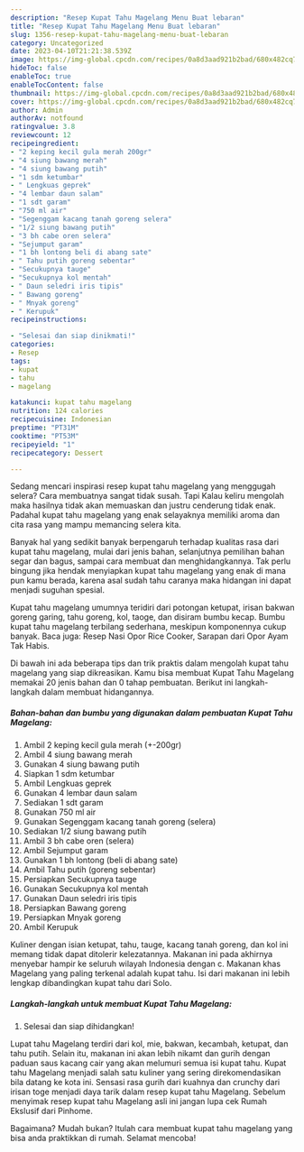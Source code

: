 ```yaml
---
description: "Resep Kupat Tahu Magelang Menu Buat lebaran"
title: "Resep Kupat Tahu Magelang Menu Buat lebaran"
slug: 1356-resep-kupat-tahu-magelang-menu-buat-lebaran
category: Uncategorized
date: 2023-04-10T21:21:38.539Z
image: https://img-global.cpcdn.com/recipes/0a8d3aad921b2bad/680x482cq70/kupat-tahu-magelang-foto-resep-utama.jpg
hideToc: false
enableToc: true
enableTocContent: false
thumbnail: https://img-global.cpcdn.com/recipes/0a8d3aad921b2bad/680x482cq70/kupat-tahu-magelang-foto-resep-utama.jpg
cover: https://img-global.cpcdn.com/recipes/0a8d3aad921b2bad/680x482cq70/kupat-tahu-magelang-foto-resep-utama.jpg
author: Admin
authorAv: notfound
ratingvalue: 3.8
reviewcount: 12
recipeingredient:
- "2 keping kecil gula merah 200gr"
- "4 siung bawang merah"
- "4 siung bawang putih"
- "1 sdm ketumbar"
- " Lengkuas geprek"
- "4 lembar daun salam"
- "1 sdt garam"
- "750 ml air"
- "Segenggam kacang tanah goreng selera"
- "1/2 siung bawang putih"
- "3 bh cabe oren selera"
- "Sejumput garam"
- "1 bh lontong beli di abang sate"
- " Tahu putih goreng sebentar"
- "Secukupnya tauge"
- "Secukupnya kol mentah"
- " Daun seledri iris tipis"
- " Bawang goreng"
- " Mnyak goreng"
- " Kerupuk"
recipeinstructions:

- "Selesai dan siap dinikmati!"
categories:
- Resep
tags:
- kupat
- tahu
- magelang

katakunci: kupat tahu magelang 
nutrition: 124 calories
recipecuisine: Indonesian
preptime: "PT31M"
cooktime: "PT53M"
recipeyield: "1"
recipecategory: Dessert

---
```



Sedang mencari inspirasi resep kupat tahu magelang yang menggugah selera? Cara membuatnya sangat tidak susah. Tapi Kalau keliru mengolah maka hasilnya tidak akan memuaskan dan justru cenderung tidak enak. Padahal kupat tahu magelang yang enak selayaknya memiliki aroma dan cita rasa yang mampu memancing selera kita.


Banyak hal yang sedikit banyak berpengaruh terhadap kualitas rasa dari kupat tahu magelang, mulai dari jenis bahan, selanjutnya pemilihan bahan segar dan bagus, sampai cara membuat dan menghidangkannya. Tak perlu bingung jika hendak menyiapkan kupat tahu magelang yang enak di mana pun kamu berada, karena asal sudah tahu caranya maka hidangan ini dapat menjadi suguhan spesial.

Kupat tahu magelang umumnya teridiri dari potongan ketupat, irisan bakwan goreng garing, tahu goreng, kol, taoge, dan disiram bumbu kecap. Bumbu kupat tahu magelang terbilang sederhana, meskipun komponennya cukup banyak. Baca juga: Resep Nasi Opor Rice Cooker, Sarapan dari Opor Ayam Tak Habis.


Di bawah ini ada beberapa tips dan trik praktis dalam mengolah kupat tahu magelang yang siap dikreasikan. Kamu bisa membuat Kupat Tahu Magelang memakai 20 jenis bahan dan 0 tahap pembuatan. Berikut ini langkah-langkah dalam membuat hidangannya.

<!--inarticleads1-->

##### Bahan-bahan dan bumbu yang digunakan dalam pembuatan Kupat Tahu Magelang:

1. Ambil 2 keping kecil gula merah (+-200gr)
1. Ambil 4 siung bawang merah
1. Gunakan 4 siung bawang putih
1. Siapkan 1 sdm ketumbar
1. Ambil  Lengkuas geprek
1. Gunakan 4 lembar daun salam
1. Sediakan 1 sdt garam
1. Gunakan 750 ml air
1. Gunakan Segenggam kacang tanah goreng (selera)
1. Sediakan 1/2 siung bawang putih
1. Ambil 3 bh cabe oren (selera)
1. Ambil Sejumput garam
1. Gunakan 1 bh lontong (beli di abang sate)
1. Ambil  Tahu putih (goreng sebentar)
1. Persiapkan Secukupnya tauge
1. Gunakan Secukupnya kol mentah
1. Gunakan  Daun seledri iris tipis
1. Persiapkan  Bawang goreng
1. Persiapkan  Mnyak goreng
1. Ambil  Kerupuk


Kuliner dengan isian ketupat, tahu, tauge, kacang tanah goreng, dan kol ini memang tidak dapat ditolerir kelezatannya. Makanan ini pada akhirnya menyebar hampir ke seluruh wilayah Indonesia dengan c. Makanan khas Magelang yang paling terkenal adalah kupat tahu. Isi dari makanan ini lebih lengkap dibandingkan kupat tahu dari Solo. 

<!--inarticleads2-->

##### Langkah-langkah untuk membuat Kupat Tahu Magelang:


1. Selesai dan siap dihidangkan!

Lupat tahu Magelang terdiri dari kol, mie, bakwan, kecambah, ketupat, dan tahu putih. Selain itu, makanan ini akan lebih nikamt dan gurih dengan paduan saus kacang cair yang akan melumuri semua isi kupat tahu. Kupat tahu Magelang menjadi salah satu kuliner yang sering direkomendasikan bila datang ke kota ini. Sensasi rasa gurih dari kuahnya dan crunchy dari irisan toge menjadi daya tarik dalam resep kupat tahu Magelang. Sebelum menyimak resep kupat tahu Magelang asli ini jangan lupa cek Rumah Ekslusif dari Pinhome. 

Bagaimana? Mudah bukan? Itulah cara membuat kupat tahu magelang yang bisa anda praktikkan di rumah. Selamat mencoba!
